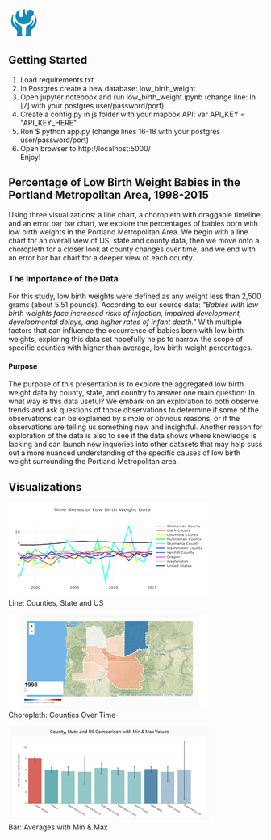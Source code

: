 <div class="container-fluid">

<div class="row">

<div class="col-md-12">

<nav class="navbar navbar-expand-lg navbar-light bg-light">

![Percentage of Low Birth Weight Babies](./static/images/logo.png "Percentage of Low Birth Weight Babies")

</nav>

## Getting Started

1.  Load requirements.txt
1.  In Postgres create a new database: low_birth_weight
1.  Open jupyter notebook and run low_birth_weight.ipynb (change line: In [7] with your postgres user/password/port)
1.  Create a config.py in js folder with your mapbox API: var API_KEY = "API_KEY_HERE"
1.  Run $ python app.py (change lines 16-18 with your postgres user/password/port)
1.  Open browser to http://localhost:5000/ <br>
Enjoy!
</div>

</div>

</div>

<div class="container">

<div class="row">

<div class="col-md-12 jumbotron mt-4">

## Percentage of Low Birth Weight Babies in the Portland Metropolitan Area, 1998-2015

</div>

<div class="col-md-6">
Using three visualizations: a line chart, a choropleth with draggable timeline, and an error bar bar chart, we explore the percentages of babies born with low birth weights in the Portland Metropolitan Area. We begin with a line chart for an overall view of US, state and county data, then we move onto a choropleth for a closer look at county changes over time, and we end with an error bar bar chart for a deeper view of each county.

### The Importance of the Data

For this study, low birth weights were defined as any weight less than 2,500 grams (about 5.51 pounds). According to our source data: _"Babies with low birth weights face increased risks of infection, impaired development, developmental delays, and higher rates of infant death."_ With multiple factors that can influence the occurrence of babies born with low birth weights, exploring this data set hopefully helps to narrow the scope of specific counties with higher than average, low birth weight percentages.

#### Purpose

The purpose of this presentation is to explore the aggregated low birth weight data by county, state, and country to answer one main question: In what way is this data useful? We embark on an exploration to both observe trends and ask questions of those observations to determine if some of the observations can be explained by simple or obvious reasons, or if the observations are telling us something new and insightful. Another reason for exploration of the data is also to see if the data shows where knowledge is lacking and can launch new inqueries into other datasets that may help suss out a more nuanced understanding of the specific causes of low birth weight surrounding the Portland Metropolitan area.

<div class="col-md-6">

<section id="visualizations">

## Visualizations

<div id="three_visualizations">

![Low Birth Weight Percentage: Counties, State, US](./static/images/linechart.png)  
Line: Counties, State and US

![Low Birth Weight Percentage: Counties Over Time (1998-2015)](./static/images/choropleth.png)  
Choropleth: Counties Over Time  

![Average Low Birth Weight Percentage: Counties](./static/images/errorbars.png)  
Bar: Averages with Min & Max
</div>

</section>

</div>

</div>

